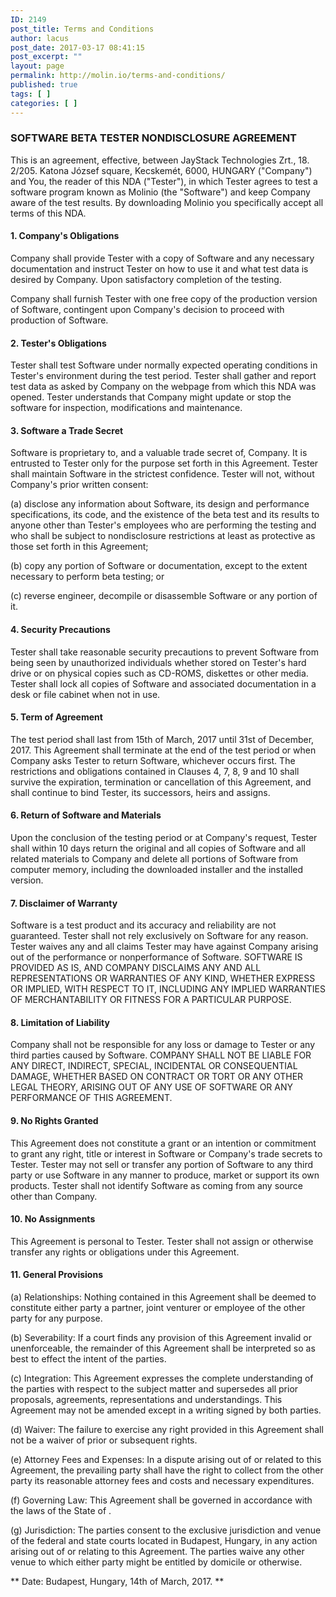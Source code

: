 ```yaml
---
ID: 2149
post_title: Terms and Conditions
author: lacus
post_date: 2017-03-17 08:41:15
post_excerpt: ""
layout: page
permalink: http://molin.io/terms-and-conditions/
published: true
tags: [ ]
categories: [ ]
---
```

### SOFTWARE BETA TESTER NONDISCLOSURE AGREEMENT

This is an agreement, effective, between JayStack Technologies Zrt., 18. 2/205. Katona József square, Kecskemét, 6000, HUNGARY ("Company") and You, the reader of this NDA ("Tester"), in which Tester agrees to test a software program known as Molinio (the "Software") and keep Company aware of the test results.
By downloading Molinio you specifically accept all terms of this NDA.

#### 1. Company's Obligations
Company shall provide Tester with a copy of Software and any necessary documentation and instruct Tester on how to use it and what test data is desired by Company. Upon satisfactory completion of the testing.

Company shall furnish Tester with one free copy of the production version of Software, contingent upon Company's decision to proceed with production of Software.
#### 2. Tester's Obligations
Tester shall test Software under normally expected operating conditions in Tester's environment during the test period. Tester shall gather and report test data as asked by Company on the webpage from which this NDA was opened. Tester understands that Company might update or stop the software for inspection, modifications and maintenance.
#### 3. Software a Trade Secret
Software is proprietary to, and a valuable trade secret of, Company. It is entrusted to Tester only for the purpose set forth in this Agreement. Tester shall maintain Software in the strictest confidence. Tester will not, without Company's prior written consent:

(a) disclose any information about Software, its design and performance specifications, its code, and the existence of the beta test and its results to anyone other than Tester's employees who are performing the testing and who shall be subject to nondisclosure restrictions at least as protective as those set forth in this Agreement;

(b) copy any portion of Software or documentation, except to the extent necessary to perform beta testing; or

(c) reverse engineer, decompile or disassemble Software or any portion of it.
#### 4. Security Precautions
Tester shall take reasonable security precautions to prevent Software from being seen by unauthorized individuals whether stored on Tester's hard drive or on physical copies such as CD-ROMS, diskettes or other media. Tester shall lock all copies of Software and associated documentation in a desk or file cabinet when not in use.
#### 5. Term of Agreement
The test period shall last from 15th of March, 2017 until 31st of December, 2017. This Agreement shall terminate at the end of the test period or when Company asks Tester to return Software, whichever occurs first. The restrictions and obligations contained in Clauses 4, 7, 8, 9 and 10 shall survive the expiration, termination or cancellation of this Agreement, and shall continue to bind Tester, its successors, heirs and assigns.
#### 6. Return of Software and Materials
Upon the conclusion of the testing period or at Company's request, Tester shall within 10 days return the original and all copies of Software and all related materials to Company and delete all portions of Software from computer memory, including the downloaded installer and the installed version.
#### 7. Disclaimer of Warranty
Software is a test product and its accuracy and reliability are not guaranteed. Tester shall not rely exclusively on Software for any reason. Tester waives any and all claims Tester may have against Company arising out of the performance or nonperformance of Software.
SOFTWARE IS PROVIDED AS IS, AND COMPANY DISCLAIMS ANY AND ALL REPRESENTATIONS OR WARRANTIES OF ANY KIND, WHETHER EXPRESS OR IMPLIED, WITH RESPECT TO IT, INCLUDING ANY IMPLIED WARRANTIES OF MERCHANTABILITY OR FITNESS FOR A PARTICULAR PURPOSE.
#### 8. Limitation of Liability
Company shall not be responsible for any loss or damage to Tester or any third parties caused by Software. COMPANY SHALL NOT BE LIABLE FOR ANY DIRECT, INDIRECT, SPECIAL, INCIDENTAL OR CONSEQUENTIAL DAMAGE, WHETHER BASED ON CONTRACT OR TORT OR ANY OTHER LEGAL THEORY, ARISING OUT OF ANY USE OF SOFTWARE OR ANY PERFORMANCE OF THIS AGREEMENT.
#### 9. No Rights Granted
This Agreement does not constitute a grant or an intention or commitment to grant any right, title or interest in Software or Company's trade secrets to Tester. Tester may not sell or transfer any portion of Software to any third party or use Software in any manner to produce, market or support its own products. Tester shall not identify Software as coming from any source other than Company.
#### 10. No Assignments
This Agreement is personal to Tester. Tester shall not assign or otherwise transfer any rights or obligations under this Agreement.
#### 11. General Provisions
(a) Relationships: Nothing contained in this Agreement shall be deemed to constitute either party a partner, joint venturer or employee of the other party for any purpose.

(b) Severability: If a court finds any provision of this Agreement invalid or unenforceable, the remainder of this Agreement shall be interpreted so as best to effect the intent of the parties.

(c) Integration: This Agreement expresses the complete understanding of the parties with respect to the subject matter and supersedes all prior proposals, agreements, representations and understandings. This Agreement may not be amended except in a writing signed by both parties.

(d) Waiver: The failure to exercise any right provided in this Agreement shall not be a waiver of prior or subsequent rights.

(e) Attorney Fees and Expenses: In a dispute arising out of or related to this Agreement, the prevailing party shall have the right to collect from the other party its reasonable attorney fees and costs and necessary expenditures.

(f) Governing Law: This Agreement shall be governed in accordance with the laws of the State of .

(g) Jurisdiction: The parties consent to the exclusive jurisdiction and venue of the federal and state courts located in Budapest, Hungary, in any action arising out of or relating to this Agreement. The parties waive any other venue to which either party might be entitled by domicile or otherwise.

** Date: Budapest, Hungary, 14th of March, 2017. **